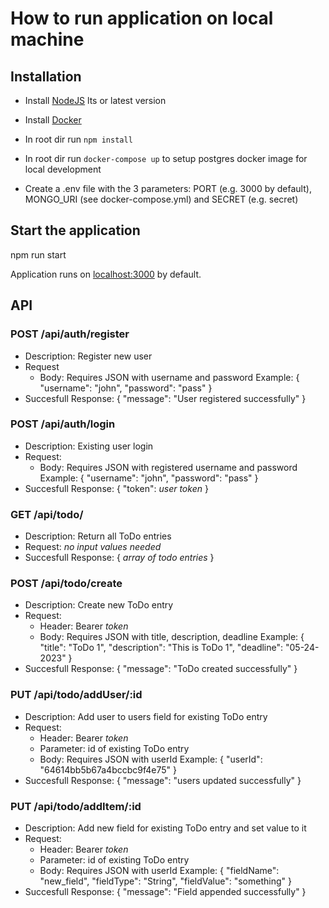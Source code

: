 # How to run application on local machine

## Installation

- Install [NodeJS](https://nodejs.org/en/) lts or latest version
- Install [Docker](https://www.docker.com/get-started/)

- In root dir run `npm install`
- In root dir run `docker-compose up` to setup postgres docker image for local development
- Create a .env file with the 3 parameters: PORT (e.g. 3000 by default), MONGO_URI (see docker-compose.yml) and SECRET (e.g. secret)

## Start the application
npm run start

Application runs on [localhost:3000](http://localhost:3000) by default.

## API

### POST /api/auth/register
- Description: Register new user
- Request
    - Body: Requires JSON with username and password
        Example: {
            "username": "john",
            "password": "pass"
        }
- Succesfull Response: {
    "message": "User registered successfully"
}

### POST /api/auth/login
- Description: Existing user login
- Request:
    - Body: Requires JSON with registered username and password
        Example: {
            "username": "john",
            "password": "pass"
        }
- Succesfull Response: {
    "token": *user token*
}

### GET /api/todo/
- Description: Return all ToDo entries
- Request: *no input values needed*
- Succesfull Response: {
    *array of todo entries*
}

### POST /api/todo/create
- Description: Create new ToDo entry
- Request:
    - Header: Bearer *token*
    - Body: Requires JSON with title, description, deadline
        Example: {
            "title": "ToDo 1",
            "description": "This is ToDo 1",
            "deadline": "05-24-2023"
        }
- Succesfull Response: {
    "message": "ToDo created successfully"
}

### PUT /api/todo/addUser/:id
- Description: Add user to users field for existing ToDo entry
- Request:
    - Header: Bearer *token*
    - Parameter: id of existing ToDo entry
    - Body: Requires JSON with userId
        Example: {
            "userId": "64614bb5b67a4bccbc9f4e75"
        }
- Succesfull Response: {
    "message": "users updated successfully"
}

### PUT /api/todo/addItem/:id
- Description: Add new field for existing ToDo entry and set value to it
- Request:
    - Header: Bearer *token*
    - Parameter: id of existing ToDo entry
    - Body: Requires JSON with userId
        Example: {
            "fieldName": "new_field",
            "fieldType": "String",
            "fieldValue": "something"
        }
- Succesfull Response: {
    "message": "Field appended successfully"
}
